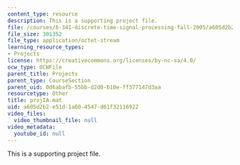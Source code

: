 ```yaml
---
content_type: resource
description: This is a supporting project file.
file: /courses/6-341-discrete-time-signal-processing-fall-2005/a605d2b2e51d1a604547d61f32116922_projIA.mat
file_size: 301352
file_type: application/octet-stream
learning_resource_types:
- Projects
license: https://creativecommons.org/licenses/by-nc-sa/4.0/
ocw_type: OCWFile
parent_title: Projects
parent_type: CourseSection
parent_uid: 0d6abafb-55bb-d2d0-610e-ff377147d3aa
resourcetype: Other
title: projIA.mat
uid: a605d2b2-e51d-1a60-4547-d61f32116922
video_files:
  video_thumbnail_file: null
video_metadata:
  youtube_id: null
---
```

This is a supporting project file.